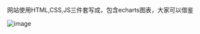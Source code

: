 网站使用HTML,CSS,JS三件套写成，包含echarts图表，大家可以借鉴


![image](https://github.com/user-attachments/assets/99d2449c-e1c8-4af2-bf30-21859b2d493b)
